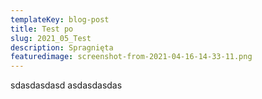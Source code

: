 ```yaml
---
templateKey: blog-post
title: Test po
slug: 2021_05_Test
description: Spragnięta
featuredimage: screenshot-from-2021-04-16-14-33-11.png
---
```

sdasdasdasd asdasdasdas